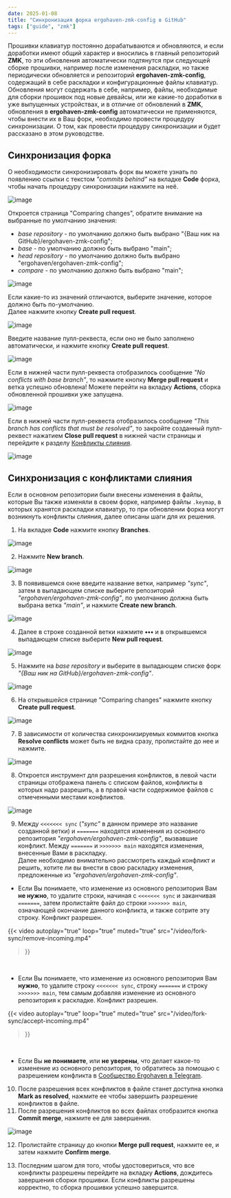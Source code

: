 ```yaml
---
date: 2025-01-08
title: "Синхронизация форка ergohaven-zmk-config в GitHub"
tags: ["guide", "zmk"]
---
```


Прошивки клавиатур постоянно дорабатываются и обновляются, и если доработки имеют общий характер и вносились в главный репозиторий **ZMK**, то эти обновления автоматически подтянутся при следующей сборке прошивки, например после изменения раскладки, но также периодически обновляется и репозиторий **ergohaven-zmk-config**, содержащий в себе раскладки и конфигурационные файлы клавиатур. Обновления могут содержать в себе, например, файлы, необходимые для сборки прошивок под новые девайсы, или же какие-то доработки в уже выпущенных устройствах, и в отличие от обновлений в **ZMK**, обновления в **ergohaven-zmk-config** автоматически не применяются, чтобы внести их в Ваш форк, необходимо провести процедуру синхронизации. О том, как провести процедуру синхронизации и будет рассказано в этом руководстве.  

## Синхронизация форка

О необходимости синхронизировать форк вы можете узнать по появлению ссылки с текстом *"commits behind"* на вкладке **Code** форка, чтобы начать процедуру синхронизации нажмите на неё.

![image](/images/fork-sync/commits-behind.png)

Откроется страница "Comparing changes", обратите внимание на выбранные по умолчанию значения:
- *base repository* - по умолчанию должно быть выбрано "{Ваш ник на GitHub}/ergohaven-zmk-config";
- *base* - по умолчанию должно быть выбрано "main";
- *head repository* - по умолчанию должно быть выбрано "ergohaven/ergohaven-zmk-config";
- *compare* - по умолчанию должно быть выбрано "main";  

![image](/images/fork-sync/comparing-changes.png)

Если какие-то из значений отличаются, выберите значение, которое должно быть по-умолчанию.  
Далее нажмите кнопку **Create pull request**.  

![image](/images/fork-sync/create-pull-request.png)

Введите название пулл-реквеста, если оно не было заполнено автоматически, и нажмите кнопку **Create pull request**.  

![image](/images/fork-sync/pr-name.png)

Если в нижней части пулл-реквеста отобразилось сообщение *"No conflicts with base branch"*, то нажмите кнопку **Merge pull request** и ветка успешно обновлена! Можете перейти на вкладку **Actions**, сборка обновленной прошивки уже запущена.

![image](/images/fork-sync/no-conflicts.png)

Если в нижней части пулл-реквеста отобразилось сообщение *"This branch has conflicts that must be resolved"*, то закройте созданный пулл-реквест нажатием **Close pull request** в нижней части страницы и перейдите к разделу [Конфликты слияния](#конфликты-слияния).

![image](/images/fork-sync/merge-conflicts.png)


## Синхронизация с конфликтами слияния

Если в основном репозитории были внесены изменения в файлы, которые Вы также изменяли в своем форке, например файлы `.keymap`, в которых хранятся раскладки клавиатур, то при обновлении форка могут возникнуть конфликты слияния, далее описаны шаги для их решения.

1) На вкладке **Code** нажмите кнопку **Branches**.

![image](/images/fork-sync/branches.png)

2) Нажмите **New branch**.

![image](/images/fork-sync/new-branch.png)

3) В появившемся окне введите название ветки, например *"sync"*, затем в выпадающем списке выберите репозиторий *"ergohaven/ergohaven-zmk-config"*, по умолчанию должна быть выбрана ветка *"main"*, и нажмите **Create new branch**.

![image](/images/fork-sync/create-new-branch.png)

4) Далее в строке созданной ветки нажмите **•••** и в открывшемся выпадающем списке выберите **New pull request**.

![image](/images/fork-sync/new-pull-request.png)

5) Нажмите на *base repository* и выберите в выпадающем списке форк *"{Ваш ник на GitHub}/ergohaven-zmk-config"*.

![image](/images/fork-sync/new-pull-request.png)

6) На открывшейся странице "Comparing changes" нажмите кнопку **Create pull request**.

![image](/images/fork-sync/create-pull-request-again.png)

7) В зависимости от количества синхронизируемых коммитов кнопка **Resolve conflicts** может быть не видна сразу, пролистайте до нее и нажмите.

![image](/images/fork-sync/resolve-conflicts.png)

8) Откроется инструмент для разрешения конфликтов, в левой части страницы отображена панель с списком файлов, конфликты в которых надо разрешить, а в правой части содержимое файлов с отмеченными местами конфликтов.

![image](/images/fork-sync/resolve-conflicts.png)

9) Между `<<<<<<< sync` (*"sync"* в данном примере это название созданной ветки) и `=======` находятся изменения из основного репозитория *"ergohaven/ergohaven-zmk-config"*, вызвавшие конфликт. Между `=======` и `>>>>>>> main` находятся изменения, внесенные Вами в раскладку.  
Далее необходимо внимательно рассмотреть каждый конфликт и решить, хотите ли вы внести в свою раскладку изменения, предложенные из *"ergohaven/ergohaven-zmk-config"*.  

- Если Вы понимаете, что изменение из основного репозитория Вам **не нужно**, то удалите строки, начиная с `<<<<<<< sync` и заканчивая `=======`, затем пролистайте файл до строки `>>>>>>> main`, означающей окончание данного конфликта, и также сотрите эту строку. Конфликт разрешен.  

{{< video 
    autoplay="true"
    loop="true"
    muted="true"
    src="/video/fork-sync/remove-incoming.mp4" 
>}}
<br />

- Если Вы понимаете, что изменение из основного репозитория Вам **нужно**, то удалите строку `<<<<<<< sync`, строку `=======` и строку `>>>>>>> main`, тем самым добавляя изменение из основного репозитория к раскладке. Конфликт разрешен.  

{{< video 
    autoplay="true"
    loop="true"
    muted="true"
    src="/video/fork-sync/accept-incoming.mp4" 
>}}
<br />

- Если Вы **не понимаете**, или **не уверены**, что делает какое-то изменение из основного репозитория, то обратитесь за помощью с разрешением конфликта в [Сообщество Ergohaven в Telegram](https://t.me/+E-mlq11c97AyZmY6).  

10) После разрешения всех конфликтов в файле станет доступна кнопка **Mark as resolved**, нажмите ее чтобы завершить разрешение конфликтов в файле.  
11) После разрешения конфликтов во всех файлах отобразится кнопка **Commit merge**, нажмите ее для завершения.

![image](/images/fork-sync/commit-merge.png)

12) Пролистайте страницу до кнопки **Merge pull request**, нажмите ее, и затем нажмите **Confirm merge**.  

13) Последним шагом для того, чтобы удостовериться, что все конфликты разрешены перейдите на вкладку **Actions**, дождитесь завершения сборки прошивки. Если конфликты разрешены корректно, то сборка прошивки успешно завершится.

